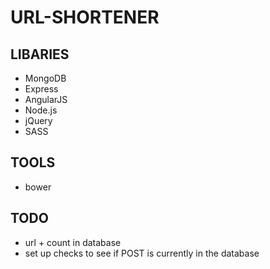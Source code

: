 # URL-SHORTENER

## LIBARIES
* MongoDB
* Express
* AngularJS
* Node.js
* jQuery
* SASS

## TOOLS
* bower


## TODO
* url + count in database
* set up checks to see if POST is currently in the database
